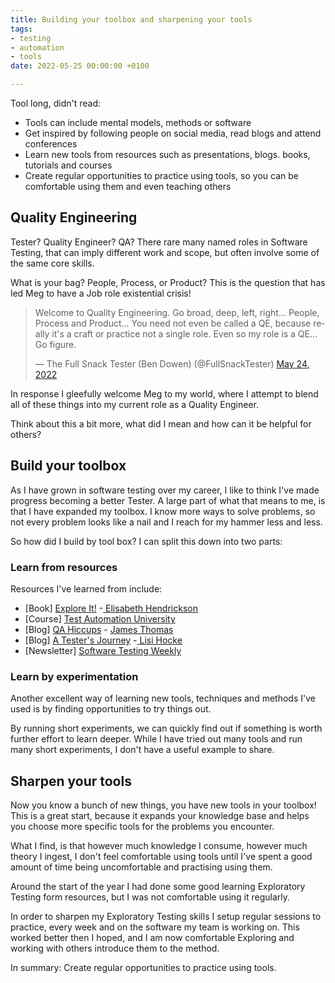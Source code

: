 ```yaml
---
title: Building your toolbox and sharpening your tools
tags:
- testing
- automation
- tools
date: 2022-05-25 00:00:00 +0100

---
```

Tool long, didn't read:

* Tools can include mental models, methods or software
* Get inspired by following people on social media, read blogs and attend conferences
* Learn new tools from resources such as presentations, blogs. books, tutorials and courses
* Create regular opportunities to practice using tools, so you can be comfortable using them and even teaching others

## Quality Engineering

Tester? Quality Engineer? QA? There rare many named roles in Software Testing, that can imply different work and scope, but often involve some of the same core skills.

What is your bag? People, Process, or Product? This is the question that has led Meg to have a Job role existential crisis!

<blockquote class="twitter-tweet"><p lang="en" dir="ltr">Welcome to Quality Engineering. Go broad, deep, left, right... People, Process and Product... You need not even be called a QE, because really it's a craft or practice not a single role. Even so my role is a QE... Go figure.</p>— The Full Snack Tester (Ben Dowen) (@FullSnackTester) <a href="[https://twitter.com/FullSnackTester/status/1529206878793871361?ref_src=twsrc%5Etfw](https://twitter.com/FullSnackTester/status/1529206878793871361?ref_src=twsrc%5Etfw "https://twitter.com/FullSnackTester/status/1529206878793871361?ref_src=twsrc%5Etfw")">May 24, 2022</a></blockquote> <script async src="[https://platform.twitter.com/widgets.js](https://platform.twitter.com/widgets.js "https://platform.twitter.com/widgets.js")" charset="utf-8"></script>

In response I gleefully welcome Meg to my world, where I attempt to blend all of these things into my current role as a Quality Engineer.

Think about this a bit more, what did I mean and how can it be helpful for others?

## Build your toolbox

As I have grown in software testing over my career, I like to think I've made progress becoming a better Tester. A large part of what that means to me, is that I have expanded my toolbox. I know more ways to solve problems, so not every problem looks like a nail and I reach for my hammer less and less.

So how did I build by tool box? I can split this down into two parts:

### Learn from resources

Resources I've learned from include:

* \[Book\] [Explore It!](https://www.amazon.co.uk/Explore-Increase-Confidence-Exploratory-Testing/dp/1937785025) -[ Elisabeth Hendrickson](https://twitter.com/testobsessed)
* \[Course\] [Test Automation University](https://testautomationu.applitools.com/)
* \[Blog\] [QA Hiccups](https://qahiccupps.blogspot.com/) - [James Thomas](https://twitter.com/qahiccupps)
* \[Blog\] [A Tester's Journey]() -[ Lisi Hocke](https://twitter.com/lisihocke)
* \[Newsletter\] [Software Testing Weekly](https://softwaretestingweekly.com/)

### Learn by experimentation

Another excellent way of learning new tools, techniques and methods I've used is by finding opportunities to try things out.

By running short experiments, we can quickly find out if something is worth further effort to learn deeper. While I have tried out many tools and run many short experiments, I don't have a useful example to share.

## Sharpen your tools

Now you know a bunch of new things, you have new tools in your toolbox! This is a great start, because it expands your knowledge base and helps you choose more specific tools for the problems you encounter.

What I find, is that however much knowledge I consume, however much theory I ingest, I don't feel comfortable using tools until I've spent a good amount of time being uncomfortable and practising using them.

Around the start of the year I had done some good learning Exploratory Testing form resources, but I was not comfortable using it regularly.

In order to sharpen my Exploratory Testing skills I setup regular sessions to practice, every week and on the software my team is working on. This worked better then I hoped, and I am now comfortable Exploring and working with others introduce them to the method.

In summary: Create regular opportunities to practice using tools.